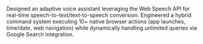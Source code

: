 Designed an adaptive voice assistant leveraging the Web Speech API for real-time speech-to-text/text-to-speech conversion.
Engineered a hybrid command system executing 10+ native browser actions (app launches, time/date, web navigation) while 
dynamically handling unlimited queries via Google Search integration.

